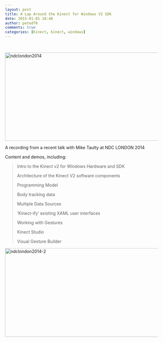 ```yaml
---
layout: post
title: A Lap Around the Kinect for Windows V2 SDK
date: 2015-01-01 18:48
author: peted70
comments: true
categories: [Kinect, kinect, windows]
---
```

<p>&nbsp;</p> <p><a href="http://www.ndcvideos.com/#/app/video/3301"><img title="ndclondon2014" style="border-left-width: 0px; border-right-width: 0px; border-bottom-width: 0px; display: block; border-top-width: 0px" border="0" alt="ndclondon2014" src="http://peted.azurewebsites.net/wp-content/uploads/2015/01/ndclondon2014_thumb.png" width="514" height="291"></a></p> <p>A recording from a recent talk with Mike Taulty at NDC LONDON 2014</p> <p>Content and demos, including:</p> <blockquote> <p>Intro to the Kinect v2 for Windows Hardware and SDK </p> <p>Architecture of the Kinect V2 software components</p> <p>Programming Model</p> <p>Body tracking data</p> <p>Multiple Data Sources</p> <p>‘Kinect-ify’ existing XAML user interfaces</p> <p>Working with Gestures</p> <p>Kinect Studio</p> <p>Visual Gesture Builder</p></blockquote> <p><a href="http://www.ndcvideos.com/#/app/video/3301"><img title="ndclondon2014-2" style="border-left-width: 0px; border-right-width: 0px; border-bottom-width: 0px; display: inline; border-top-width: 0px" border="0" alt="ndclondon2014-2" src="http://peted.azurewebsites.net/wp-content/uploads/2015/01/ndclondon20142_thumb.png" width="518" height="293"></a></p>
